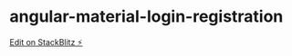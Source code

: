 # angular-material-login-registration

[Edit on StackBlitz ⚡️](https://stackblitz.com/edit/angular-material-login-registration)